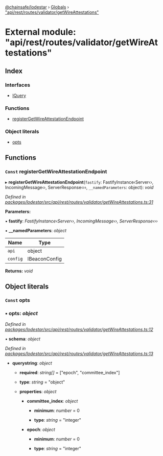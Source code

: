 [@chainsafe/lodestar](../README.md) › [Globals](../globals.md) › ["api/rest/routes/validator/getWireAttestations"](_api_rest_routes_validator_getwireattestations_.md)

# External module: "api/rest/routes/validator/getWireAttestations"

## Index

### Interfaces

* [IQuery](../interfaces/_api_rest_routes_validator_getwireattestations_.iquery.md)

### Functions

* [registerGetWireAttestationEndpoint](_api_rest_routes_validator_getwireattestations_.md#const-registergetwireattestationendpoint)

### Object literals

* [opts](_api_rest_routes_validator_getwireattestations_.md#const-opts)

## Functions

### `Const` registerGetWireAttestationEndpoint

▸ **registerGetWireAttestationEndpoint**(`fastify`: FastifyInstance‹Server‹›, IncomingMessage‹›, ServerResponse‹››, `__namedParameters`: object): *void*

*Defined in [packages/lodestar/src/api/rest/routes/validator/getWireAttestations.ts:31](https://github.com/ChainSafe/lodestar/blob/9ad0d0ff3/packages/lodestar/src/api/rest/routes/validator/getWireAttestations.ts#L31)*

**Parameters:**

▪ **fastify**: *FastifyInstance‹Server‹›, IncomingMessage‹›, ServerResponse‹››*

▪ **__namedParameters**: *object*

Name | Type |
------ | ------ |
`api` | object |
`config` | IBeaconConfig |

**Returns:** *void*

## Object literals

### `Const` opts

### ▪ **opts**: *object*

*Defined in [packages/lodestar/src/api/rest/routes/validator/getWireAttestations.ts:12](https://github.com/ChainSafe/lodestar/blob/9ad0d0ff3/packages/lodestar/src/api/rest/routes/validator/getWireAttestations.ts#L12)*

▪ **schema**: *object*

*Defined in [packages/lodestar/src/api/rest/routes/validator/getWireAttestations.ts:13](https://github.com/ChainSafe/lodestar/blob/9ad0d0ff3/packages/lodestar/src/api/rest/routes/validator/getWireAttestations.ts#L13)*

* **querystring**: *object*

  * **required**: *string[]* = ["epoch", "committee_index"]

  * **type**: *string* = "object"

  * **properties**: *object*

    * **committee_index**: *object*

      * **minimum**: *number* = 0

      * **type**: *string* = "integer"

    * **epoch**: *object*

      * **minimum**: *number* = 0

      * **type**: *string* = "integer"
